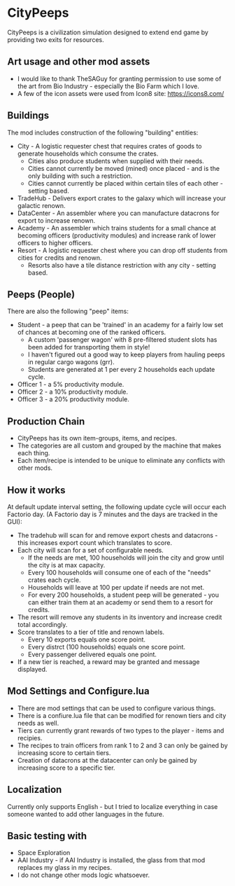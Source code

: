 # CityPeeps
CityPeeps is a civilization simulation designed to extend end game by providing two exits for resources.  

## Art usage and other mod assets
*  I would like to thank TheSAGuy for granting permission to use some of the art from Bio Industry - especially the Bio Farm which I love.  
*  A few of the icon assets were used from Icon8 site:  https://icons8.com/

## Buildings 
The mod includes construction of the following "building" entities:
*  City - A logistic requester chest that requires crates of goods to generate households which consume the crates.  
    - Cities also produce students when supplied with their needs.
    - Cities cannot currently be moved (mined) once placed - and is the only building with such a restriction.
    - Cities cannot currently be placed within certain tiles of each other - setting based.
*  TradeHub - Delivers export crates to the galaxy which will increase your galactic renown.
*  DataCenter - An assembler where you can manufacture datacrons for export to increase renown.
*  Academy - An assembler which trains students for a small chance at becoming officers (productivity modules) and increase rank of lower officers to higher officers.
*  Resort - A logistic requester chest where you can drop off students from cities for credits and renown.
    - Resorts also have a tile distance restriction with any city - setting based.  

## Peeps (People)
There are also the following "peep" items:
*  Student - a peep that can be 'trained' in an academy for a fairly low set of chances at becoming one of the ranked officers.
    - A custom 'passenger wagon' with 8 pre-filtered student slots has been added for transporting them in  style!
    - I haven't figured out a good way to keep players from hauling peeps in regular cargo wagons (grr).  
    - Students are generated at 1 per every 2 households each update cycle.
*  Officer 1 - a 5% productivity module.
*  Officer 2 - a 10% productivity module.
*  Officer 3 - a 20% productivity module.

## Production Chain
*  CityPeeps has its own item-groups, items, and recipes.
*  The categories are all custom and grouped by the machine that makes each thing.
*  Each item/recipe is intended to be unique to eliminate any conflicts with other mods.

## How it works
At default update interval setting, the following update cycle will occur each Factorio day. (A Factorio day is 7 minutes and the days are tracked in the GUI):
*  The tradehub will scan for and remove export chests and datacrons - this increases export count which translates to score.
*  Each city will scan for a set of configurable needs.  
    - If the needs are met, 100 households will join the city and grow until the city is at max capacity.
    - Every 100 households will consume one of each of the "needs" crates each cycle.
    - Households will leave at 100 per update if needs are not met.  
    - For every 200 households, a student peep will be generated - you can either train them at an academy or send them to a resort for credits.
*  The resort will remove any students in its inventory and increase credit total accordingly.
*  Score translates to a tier of title and renown labels.
    - Every 10 exports equals one score point. 
    - Every distrct (100 households) equals one score point. 
    - Every passenger delivered equals one point.
*  If a new tier is reached, a reward may be granted and message displayed.

## Mod Settings and Configure.lua
*  There are mod settings that can be used to configure various things.  
*  There is a confiure.lua file that can be modified for renown tiers and city needs as well.  
*  Tiers can currently grant rewards of two types to the player - items and recipies.  
*  The recipes to train officers from rank 1 to 2 and 3 can only be gained by increasing score to certain tiers.  
*  Creation of datacrons at the datacenter can only be gained by increasing score to a specific tier.

## Localization
Currently only supports English - but I tried to localize everything in case someone wanted to add other languages in the future.

## Basic testing with

*  Space Exploration
*  AAI Industry - if AAI Industry is installed, the glass from that mod replaces my glass in my recipes.
*  I do not change other mods logic whatsoever.



